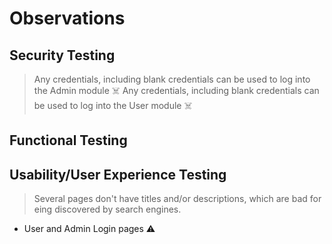# Observations

## Security Testing
> Any credentials, including blank credentials can be used to log into the Admin module ☠️
> Any credentials, including blank credentials can be used to log into the User module ☠️



## Functional Testing



## Usability/User Experience Testing
> Several pages don't have titles and/or descriptions, which are bad for eing discovered by search engines.
- User and Admin Login pages ⚠️

